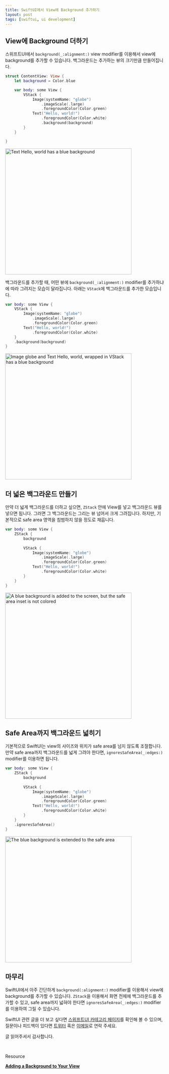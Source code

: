 ```yaml
---
title: SwiftUI에서 View에 Background 추가하기
layout: post
tags: [swiftui, ui development]
---
```


## View에 Background 더하기

스위프트UI에서 `background(_:alignment:)` view modifier를 이용해서 view에 background를 추가할 수 있습니다. 백그라운드는 추가하는 뷰의 크기만큼 만들어집니다.

```swift
struct ContentView: View {
    let background = Color.blue

    var body: some View {
        VStack {
            Image(systemName: "globe")
                .imageScale(.large)
                .foregroundColor(Color.green)
            Text("Hello, world!")
                .foregroundColor(Color.white)
                .background(background)
        }
    }

}
```

<img src="/assets/img/2021/12/27/image1.png" alt="Text Hello, world has a blue background" width="400"/>

백그라운드를 추가할 때, 어떤 뷰에 `background(_:alignment:)` modifier를 추가하냐에 따라 그려지는 모습이 달라집니다. 아래는 `VStack`에 백그라운드를 추가한 모습입니다.

```swift
var body: some View {
    VStack {
        Image(systemName: "globe")
            .imageScale(.large)
            .foregroundColor(Color.green)
        Text("Hello, world!")
            .foregroundColor(Color.white)
    }
    .background(background)
}
```

<img src="/assets/img/2021/12/27/image2.png" alt="Image globe and Text Hello, world, wrapped in VStack has a blue background" width="400"/>

## 더 넓은 백그라운드 만들기

만약 더 넓게 백그라운드를 더하고 싶으면, `ZStack` 안에 View를 넣고 백그라운드 뷰를 넣으면 됩니다. 그러면 그 백그라운드는 그리는 뷰 넘어서 크게 그려집니다. 하지만, 기본적으로 safe area 영역을 침범하지 않을 정도로 채웁니다.

```swift
var body: some View {
    ZStack {
        background
        
        VStack {
            Image(systemName: "globe")
                .imageScale(.large)
                .foregroundColor(Color.green)
            Text("Hello, world!")
                .foregroundColor(Color.white)
        }
    }
}
```

<img src="/assets/img/2021/12/27/image3.png" alt="A blue background is added to the screen, but the safe area inset is not colored" width="400"/>

## Safe Area까지 백그라운드 넓히기

기본적으로 SwiftUI는 view의 사이즈와 위치가 safe area를 넘지 않도록 조절합니다. 만약 safe area까지 백그라운드를 넓게 그려야 한다면, `ignoresSafeArea(_:edges:)` modifier를 이용하면 됩니다.

```swift
var body: some View {
    ZStack {
        background
        
        VStack {
            Image(systemName: "globe")
                .imageScale(.large)
                .foregroundColor(Color.green)
            Text("Hello, world!")
                .foregroundColor(Color.white)
        }
    }
    .ignoresSafeArea()
}
```

<img src="/assets/img/2021/12/27/image4.png" alt="The blue background is extended to the safe area" width="400"/>

## 마무리

SwiftUI에서 아주 간단하게 `background(:alignment:)` modifier를 이용해서 view에 background를 추가할 수 있습니다. `ZStack`을 이용해서 화면 전체에 백그라운드를 추가할 수 있고, safe area까지 넓혀야 한다면 `ignoresSafeArea(_:edges:)` modifier를 이용하여 그릴 수 있습니다.

SwiftUI 관련 글을 더 보고 싶다면 [스위프트UI 카테고리 페이지](https://imjhk03.github.io/tags/swiftui/)를 확인해 볼 수 있으며, 질문이나 피드백이 있다면 [트위터](https://twitter.com/_jooheekim_) 혹은 [이메일](mailto:imjhk03@gmail.com)로 연락 주세요.

글 읽어주셔서 감사합니다.

<br>

Resource

**[Adding a Background to Your View](https://developer.apple.com/documentation/swiftui/adding-a-background-to-your-view)**
